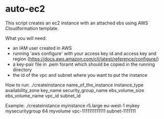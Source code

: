# auto-ec2
This script creates an ec2 instance with an attached ebs using AWS Cloudformation template.

What you will need:
- an IAM user created in AWS
- running 'aws configure' with your access key id and access key and region (https://docs.aws.amazon.com/cli/latest/reference/configure/)
- a key-pair file in .pem foramt which should be copied in the running directory
- the id of the vpc and subnet where you want to put the instance

How to run:
./createinstance name_of_the_instance instance_type availability_zone key_name security_group_name ebs_volume_size ebs_volume_name vpc_id subnet_id

Example: 
./createinstance myinstance r5.large eu-west-1 mykey mysecuritygroup 64 myvolume vpc-1111111111111 subnet-1111111
